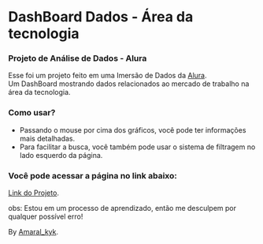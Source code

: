 # DashBoard Dados - Área da tecnologia
### Projeto de Análise de Dados - Alura

Esse foi um projeto feito em uma Imersão de Dados da <a href="https://www.alura.com.br/" target="_blank">Alura</a>.  
Um DashBoard mostrando dados relacionados ao mercado de trabalho na área da tecnologia.

### Como usar?
- Passando o mouse por cima dos gráficos, você pode ter informações mais detalhadas.
- Para facilitar a busca, você também pode usar o sistema de filtragem no lado esquerdo da página.

### Você pode acessar a página no link abaixo:
<a href="https://dashboard-dados-amaral.streamlit.app/" target="_blank">Link do Projeto</a>.

obs: Estou em um processo de aprendizado, então me desculpem por qualquer possível erro!

By <a href="https://github.com/amaralkyk/" target="_blank">Amaral_kyk</a>.
